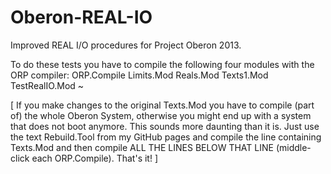 # Oberon-REAL-IO
Improved REAL I/O procedures for Project Oberon 2013.

To do these tests you have to compile the following four modules with the ORP compiler:
  ORP.Compile Limits.Mod Reals.Mod Texts1.Mod TestRealIO.Mod ~

[ If you make changes to the original Texts.Mod you have to compile (part of) the whole Oberon System, 
   otherwise you might end up with a system that does not boot anymore. This sounds more daunting than it is.
   Just use the text Rebuild.Tool from my GitHub pages and compile the line containing Texts.Mod and then
   compile ALL THE LINES BELOW THAT LINE (middle-click each ORP.Compile). That's it!     ]

